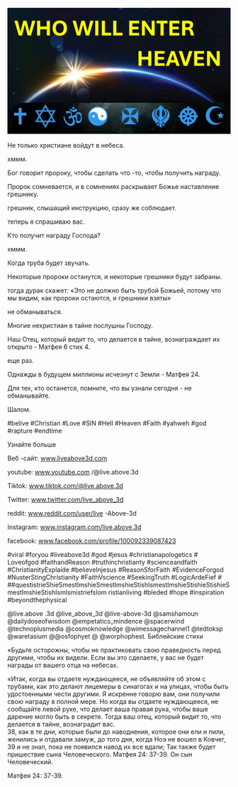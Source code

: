 ![Video cover image](../cover.jpg "cover photo")

Не только христиане войдут в небеса.

хммм.

Бог говорит пророку, чтобы сделать что -то, чтобы получить награду.

Пророк сомневается, и в сомнениях раскрывает Божье наставление грешнику.

грешник, слышащий инструкцию, сразу же соблюдает.

теперь я спрашиваю вас.

Кто получит награду Господа?

хммм.

Когда труба будет звучать.

Некоторые пророки останутся, и некоторые грешники будут забраны.

тогда дурак скажет: «Это не должно быть трубой Божьей, потому что мы видим, как пророки остаются, и грешники взяты»

не обманываться.

Многие нехристиан в тайне послушны Господу.

Наш Отец, который видит то, что делается в тайне, вознаграждает их открыто - Матфея 6 стих 4.

еще раз.

Однажды в будущем миллионы исчезнут с Земли - Матфея 24.

Для тех, кто останется, помните, что вы узнали сегодня - не обманывайте.

Шалом.

#belive #Christian #Love #SIN #Hell #Heaven #Faith #yahweh #god #rapture #endtime


Узнайте больше


Веб -сайт: www.liveabove3d.com

youtube: www.youtube.com /@live.above.3d

Tiktok: www.tiktok.com/@live.above.3d

Twitter: www.twitter.com/live_above_3d

reddit: www.reddit.com/user/live -Above-3d

Instagram: www.instagram.com/live.above.3d

facebook: www.facebook.com/profile/100092339087423

#viral #foryou #liveabove3d #god #jesus #christianapologetics # Loveofgod #faithandReason #truthinchristianty #scienceandfaith #ChristianityExplaide #believeInjesus #ReasonSforFaith #EvidenceForgod #NusterStingChristianity #FaithVscience #SeekingTruth #LogicArdeFief # ##questistrieShieSmestImshieSmestImshieStishIsmestImshieStishieStishieSmestImshieStishIsmIsmistriefsIom ristianliving #bleded #hope #inspiration #beyondthephysical

@live.above .3d @live_above_3d @live-above-3d @samshamoun @dailydoseofwisdom @empetatics_mindence @spacerwind @technoplusmedia @cosmoknowledge @wimessagechannel1 @tedtoksp @waretasium @@osfophyet @ @worphophest.   Библейские стихи

«Будьте осторожны, чтобы не практиковать свою праведность перед другими, чтобы их видели. Если вы это сделаете, у вас не будет награды от вашего отца на небесах.


«Итак, когда вы отдаете нуждающееся, не объявляйте об этом с трубами, как это делают лицемеры в синагогах и на улицах, чтобы быть удостоенными чести другими. Я искренне говорю вам, они получили свою награду в полной мере. Но когда вы отдаете нуждающееся, не сообщайте левой руке, что делает ваша правая рука, чтобы ваше дарение могло быть в секрете. Тогда ваш отец, который видит то, что делается в тайне, вознаградит вас.  
38, как в те дни, которые были до наводнения, которое они ели и пили, женились и отдавали замуж, до того дня, когда Ноэ не вошел в Ковчег,
39 и не знал, пока не появился навод их все вдали; Так также будет пришествие сына Человеческого.
Матфея 24: 37-39. Он сын Человеческий.

Матфея 24: 37-39.

